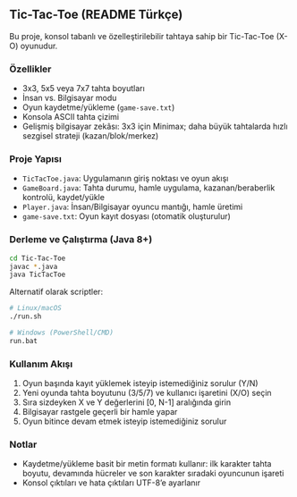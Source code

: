## Tic-Tac-Toe (README Türkçe)

Bu proje, konsol tabanlı ve özelleştirilebilir tahtaya sahip bir Tic-Tac-Toe (X-O) oyunudur.

### Özellikler
- 3x3, 5x5 veya 7x7 tahta boyutları
- İnsan vs. Bilgisayar modu
- Oyun kaydetme/yükleme (`game-save.txt`)
- Konsola ASCII tahta çizimi
- Gelişmiş bilgisayar zekâsı: 3x3 için Minimax; daha büyük tahtalarda hızlı sezgisel strateji (kazan/blok/merkez)

### Proje Yapısı
- `TicTacToe.java`: Uygulamanın giriş noktası ve oyun akışı
- `GameBoard.java`: Tahta durumu, hamle uygulama, kazanan/beraberlik kontrolü, kaydet/yükle
- `Player.java`: İnsan/Bilgisayar oyuncu mantığı, hamle üretimi
- `game-save.txt`: Oyun kayıt dosyası (otomatik oluşturulur)

### Derleme ve Çalıştırma (Java 8+)
```bash
cd Tic-Tac-Toe
javac *.java
java TicTacToe
```

Alternatif olarak scriptler:
```bash
# Linux/macOS
./run.sh

# Windows (PowerShell/CMD)
run.bat
```

### Kullanım Akışı
1. Oyun başında kayıt yüklemek isteyip istemediğiniz sorulur (Y/N)
2. Yeni oyunda tahta boyutunu (3/5/7) ve kullanıcı işaretini (X/O) seçin
3. Sıra sizdeyken X ve Y değerlerini [0, N-1] aralığında girin
4. Bilgisayar rastgele geçerli bir hamle yapar
5. Oyun bitince devam etmek isteyip istemediğiniz sorulur

### Notlar
- Kaydetme/yükleme basit bir metin formatı kullanır: ilk karakter tahta boyutu, devamında hücreler ve son karakter sıradaki oyuncunun işareti
- Konsol çıktıları ve hata çıktıları UTF-8’e ayarlanır


